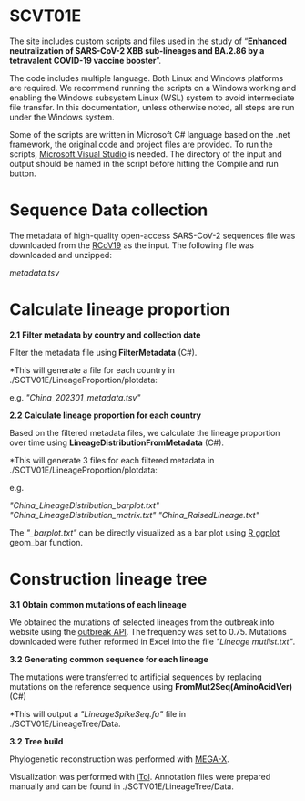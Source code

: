 # SCVT01E

The site includes custom scripts and files used in the study of “**Enhanced neutralization of SARS-CoV-2 XBB sub-lineages and BA.2.86 by a tetravalent COVID-19 vaccine booster**”.

The code includes multiple language. Both Linux and Windows platforms are required. We recommend running the scripts on a Windows working and enabling the Windows subsystem Linux (WSL) system to avoid intermediate file transfer. In this documentation, unless otherwise noted, all steps are run under the Windows system.

Some of the scripts are written in Microsoft C# language based on the .net framework, the original code and project files are provided. To run the scripts, [Microsoft Visual Studio](https://visualstudio.microsoft.com/) is needed. The directory of the input and output should be named in the script before hitting the Compile and run button.

# Sequence Data collection

The metadata of high-quality open-access SARS-CoV-2 sequences file was downloaded from the [RCoV19](https://ngdc.cncb.ac.cn/ncov/release_genome?lang=en) as the input. The following file was downloaded and unzipped:

_metadata.tsv_

# Calculate lineage proportion

**2.1** **Filter metadata by country and collection date**

Filter the metadata file using **FilterMetadata** (C#).

*This will generate a file for each country in ./SCTV01E/LineageProportion/plotdata:

e.g. *"China_202301_metadata.tsv"*

**2.2** **Calculate lineage proportion for each country**

Based on the filtered metadata files, we calculate the lineage proportion over time using **LineageDistributionFromMetadata** (C#).

*This will generate 3 files for each filtered metadata in ./SCTV01E/LineageProportion/plotdata:

e.g.

*"China_LineageDistribution_barplot.txt"*
*"China_LineageDistribution_matrix.txt"*
*"China_RaisedLineage.txt"*

The *"_barplot.txt"* can be directly visualized as a bar plot using [R ggplot](https://r-charts.com/ggplot2/) geom_bar function.

# Construction lineage tree

**3.1** **Obtain common mutations of each lineage**

We obtained the mutations of selected lineages from the outbreak.info website using the [outbreak API](https://outbreak-info.github.io/R-outbreak-info/). The frequency was set to 0.75. Mutations downloaded were futher reformed in Excel into the file *"Lineage mutlist.txt"*.

**3.2** **Generating common sequence for each lineage**

The mutations were transferred to artificial sequences by replacing mutations on the reference sequence using **FromMut2Seq(AminoAcidVer)** (C#)

*This will output a *"LineageSpikeSeq.fa"* file in ./SCTV01E/LineageTree/Data.

**3.2** **Tree build**

Phylogenetic reconstruction was performed with [MEGA-X](https://www.megasoftware.net/dload_win_gui). 

Visualization was performed with [iTol](https://itol.embl.de/). 
Annotation files were prepared manually and can be found in  ./SCTV01E/LineageTree/Data.
